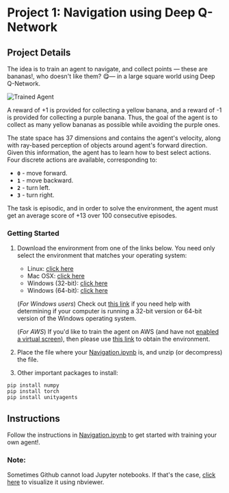 # Project 1: Navigation using Deep Q-Network

## Project Details
[image1]: https://user-images.githubusercontent.com/10624937/42135619-d90f2f28-7d12-11e8-8823-82b970a54d7e.gif "Trained Agent"
The idea is to train an agent to navigate, and collect points — these are bananas!, who doesn't like them? 😋— in a large square world using Deep Q-Network.

![Trained Agent][image1]

A reward of +1 is provided for collecting a yellow banana, and a reward of -1 is provided for collecting a purple banana.  Thus, the goal of the agent is to collect as many yellow bananas as possible while avoiding the purple ones.  

The state space has 37 dimensions and contains the agent's velocity, along with ray-based perception of objects around agent's forward direction.  Given this information, the agent has to learn how to best select actions. Four discrete actions are available, corresponding to:
- **`0`** - move forward.
- **`1`** - move backward.
- **`2`** - turn left.
- **`3`** - turn right.

The task is episodic, and in order to solve the environment, the agent must get an average score of +13 over 100 consecutive episodes.

### Getting Started
1. Download the environment from one of the links below. You need only select the environment that matches your operating system:
    - Linux: [click here](https://s3-us-west-1.amazonaws.com/udacity-drlnd/P1/Banana/Banana_Linux.zip)
    - Mac OSX: [click here](https://s3-us-west-1.amazonaws.com/udacity-drlnd/P1/Banana/Banana.app.zip)
    - Windows (32-bit): [click here](https://s3-us-west-1.amazonaws.com/udacity-drlnd/P1/Banana/Banana_Windows_x86.zip)
    - Windows (64-bit): [click here](https://s3-us-west-1.amazonaws.com/udacity-drlnd/P1/Banana/Banana_Windows_x86_64.zip)
    
    (_For Windows users_) Check out [this link](https://support.microsoft.com/en-us/help/827218/how-to-determine-whether-a-computer-is-running-a-32-bit-version-or-64) if you need help with determining if your computer is running a 32-bit version or 64-bit version of the Windows operating system.

    (_For AWS_) If you'd like to train the agent on AWS (and have not [enabled a virtual screen](https://github.com/Unity-Technologies/ml-agents/blob/master/docs/Training-on-Amazon-Web-Service.md)), then please use [this link](https://s3-us-west-1.amazonaws.com/udacity-drlnd/P1/Banana/Banana_Linux_NoVis.zip) to obtain the environment.

2. Place the file where your [Navigation.ipynb](Navigation.ipynb) is, and unzip (or decompress) the file. 

3. Other important packages to install:
```
pip install numpy
pip install torch
pip install unityagents
```

## Instructions
Follow the instructions in [Navigation.ipynb](Navigation.ipynb) to get started with training your own agent!. 

### Note:
Sometimes Github cannot load Jupyter notebooks. If that's the case, [click here](https://nbviewer.jupyter.org/github/jscriptcoder/Navigation-Deep-Q-Network/blob/master/Navigation.ipynb) to visualize it using nbviewer.
